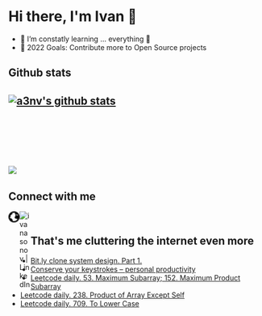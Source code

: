 # Hi there, I'm Ivan 👋
- 🌱 I’m constatly learning ... everything 👀
- 🥅 2022 Goals: Contribute more to Open Source projects

## Github stats
## <a href="https://github.com/a3nv/github-readme-stats">
##   <img align="center" src="https://github-readme-stats.vercel.app/api?username=a3nv&show_icons=true&include_all_commits=true&theme=onedark&hide_border=true&hide=stars,issues,contribs" alt="a3nv's github stats" />
## </a> 
## <br/><br/>
## <a href="https://github.com/a3nv/github-readme-stats">
##   <img align="center" src="https://github-readme-stats.vercel.app/api/top-langs/?username=a3nv&layout=compact&theme=onedark&hide_border=true&langs_count=10" />
## </a>

## Connect with me

[<img align="left" alt="tryExplain.com" width="22px" src="https://raw.githubusercontent.com/iconic/open-iconic/master/svg/globe.svg" />](http://tryExplain.com)
[<img align="left" alt="ivanasonov | LinkedIn" width="22px" src="https://cdn.jsdelivr.net/npm/simple-icons@v3/icons/linkedin.svg" />](https://www.linkedin.com/in/ivanasonov/)

<br/>

## That's me cluttering the internet even more
<!-- BLOG-POST-LIST:START -->
- [Bit.ly clone system design. Part 1.](http://tryexplain.com/system-design/bit-ly-clone-system-design-part-1)
- [Conserve your keystrokes – personal productivity](http://tryexplain.com/thoughts/conserve-your-keystrokes-personal-productivity)
- [Leetcode daily. 53. Maximum Subarray; 152. Maximum Product Subarray](http://tryexplain.com/leetcode/leetcode-daily-53-maximum-subarray-152-maximum-product-subarray)
- [Leetcode daily. 238. Product of Array Except Self](http://tryexplain.com/leetcode/leetcode-daily-238-product-of-array-except-self)
- [Leetcode daily. 709. To Lower Case](http://tryexplain.com/leetcode/leetcode-daily-709-to-lower-case)
<!-- BLOG-POST-LIST:END -->
